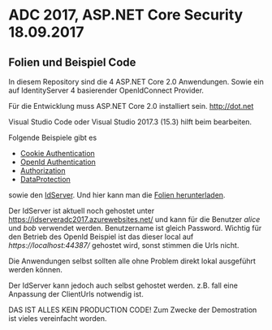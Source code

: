 # ADC 2017, ASP.NET Core Security 18.09.2017
## Folien und Beispiel Code

In diesem Repository sind die 4 ASP.NET Core 2.0 Anwendungen. Sowie ein auf IdentityServer 4 basierender OpenIdConnect Provider.

Für die Entwicklung muss ASP.NET Core 2.0 installiert sein. http://dot.net

Visual Studio Code oder Visual Studio 2017.3 (15.3) hilft beim bearbeiten.

Folgende Beispiele gibt es

* [Cookie Authentication](aspcore20/Cookie/)
* [OpenId Authentication](aspcore20/OpenId/)
* [Authorization](aspcore20/Authorization/)
* [DataProtection](aspcore20/DataProtection/)
 
sowie den [IdServer](idserver/IdServer). Und hier kann man die [Folien herunterladen](ADC2017-ASP-NET-Core-Security.pptx).

Der IdServer ist aktuell noch gehostet unter https://idserveradc2017.azurewebsites.net/ und kann für die Benutzer *alice* und *bob* verwendet werden. Benutzername ist gleich Password. Wichtig für den Betrieb des OpenId Beispiel ist das dieser local auf *https://localhost:44387/* gehostet wird, sonst stimmen die Urls nicht.

Die Anwendungen selbst sollten alle ohne Problem direkt lokal ausgeführt werden können.

Der IdServer kann jedoch auch selbst gehostet werden. z.B. fall eine Anpassung der ClientUrls notwendig ist.

DAS IST ALLES KEIN PRODUCTION CODE! Zum Zwecke der Demostration ist vieles vereinfacht worden.



